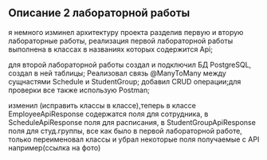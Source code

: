 ## Описание 2 лабораторной работы

я немного изминел архитектуру проекта разделив первую и вторую лабораторные работы, реализация первой лабораторной работы выполнена в классах в названиях которых содержится Api;

для второй лабораторной работы создал и подключил БД PostgreSQL, создал в ней таблицы;
Реализовал связь @ManyToMany между сущнастями Schedule и StudentGroup;
добавил CRUD операции;для проверки все также использую Postman;

изменил (исправить классы в классе),теперь в классе EmployeeApiResponse содержатся поля для сотрудника, в ScheduleApiResponse поля для расписания, в StudentGroupApiResponse поля для студ.группы, все как было в первой лабораторной работе, только переименовал классы и убрал некоторые поля получаемые с API например(ссылка на фото)
